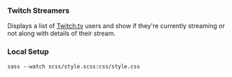 ### Twitch Streamers

Displays a list of [Twitch.tv](https://www.twitch.tv/) users and show if they're currently streaming or not along with details of their stream.

<!-- ![preview](preview.jpg) -->

### Local Setup

```
sass --watch scss/style.scss:css/style.css
```
